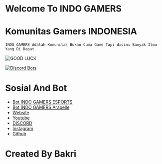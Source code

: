 # Welcome To INDO GAMERS
# Komunitas Gamers INDONESIA
```INDO GAMERS Adalah Komunitas Bukan Cuma Game Tapi disini Banyak Ilmu Yang Di Dapat```

![GOOD LUCK](https://cdn.discordapp.com/attachments/604717878826106926/604717921494761472/20190728_005202.png)

[![Discord Bots](https://discordbots.org/api/widget/status/354712333853130752.svg)](https://discordbots.org/bot/583945825516912640)

# Sosial And Bot
- [Bot INDO GAMERS ESPORTS](https://discordbots.org/bot/432610292342587392)
- [Bot INDO GAMERS Arabelle](https://discordapp.com/api/oauth2/authorize?client_id=545538434664497152&permissions=8&scope=bot)
- [Website](https://indogamers.xyz)
- [Youtube](https://www.youtube.com/channel/UCFf0jA5PKDXSHq6LWBYjCQg)
- [DISCORD](https://invite.gg/ID)
- [Instagram](https://www.instagram.com/officialindogamers?r=nametag)
- [Github](https://github.com/officialindogamers)


# Created By Bakri
